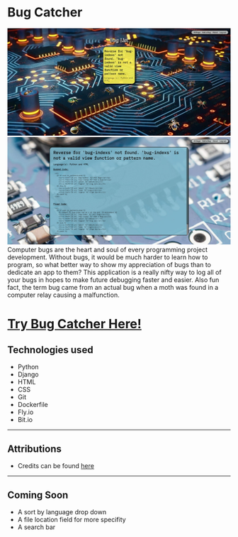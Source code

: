 # **Bug Catcher**

![Bug Catcher bug list preview](/main_app/static/images/bug-catcher-all-bugs-preview.jpg)
![Bug Catcher bug detail preview](/main_app/static/images/bug-detail-preview.jpg)
Computer bugs are the heart and soul of every programming project development. Without bugs, it would be much harder to learn how to program, so what better way to show my appreciation of bugs than to dedicate an app to them? This application is a really nifty way to log all of your bugs in hopes to make future debugging faster and easier. Also fun fact, the term bug came from an actual bug when a moth was found in a computer relay causing a malfunction.

# **[Try Bug Catcher Here!](https://bugcatcher2000.fly.dev/ "Click here to hop in Bug Catcher!")**

## Technologies used
* Python
* Django
* HTML
* CSS
* Git
* Dockerfile
* Fly.io
* Bit.io

---

## Attributions
* Credits can be found [here]()

---

## Coming Soon
* A sort by language drop down
* A file location field for more specifity
* A search bar




